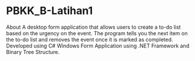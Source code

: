 # PBKK_B-Latihan1

About
A desktop form application that allows users to create a to-do list based on the urgency on the event. The program tells you the next item on the to-do list and removes the event once it is marked as completed. Developed using C# Windows Form Application using .NET Framework and Binary Tree Structure.
